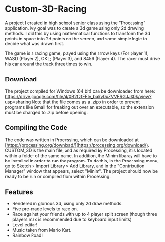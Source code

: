 # Custom-3D-Racing
A project I created in high school senior class using the "Processing" application. My goal was to create a 3d game using only 2d drawing methods. I did this by using mathematical functions to transform the 3d points in space into 2d points on the screen, and some simple logic to decide what was drawn first.

The game is a racing game, played using the arrow keys (For player 1), WASD (Player 2), OKL; (Player 3), and 8456 (Player 4). The racer must drive his car around the track three times to win.

## Download
The project compiled for Windows (64 bit) can be downloaded from here: https://drive.google.com/file/d/0B2fztFEIv_baRy0xZVVFRGJJS0k/view?usp=sharing
Note that the file comes as a .zipp in order to prevent programs like Gmail for freaking out over an executable, so the extension must be changed to .zip before opening.

## Compiling the Code
The code was written in Processing, which can be downloaded at [https://processing.org/download/](https://processing.org/download/). CUSTOM_3D is the main file, and as required by Processing, it is located within a folder of the same name. In addition, the Minim libaray will have to be installed in order to run the program. To do this, in the Processing menu, go to Sketch > Import Library > Add Library, and in the "Contribution Manager" window that appears, select "Minim". The project should now be ready to be run or compiled from within Processing.

## Features
- Rendered in glorious 3d, using only 2d draw methods.
- Five pre-made levels to race on.
- Race against your friends with up to 4 player split screen (though three players max is recommended due to keyboard input limits).
- Level editor!
- Music taken from Mario Kart.
- Rainbow Road!